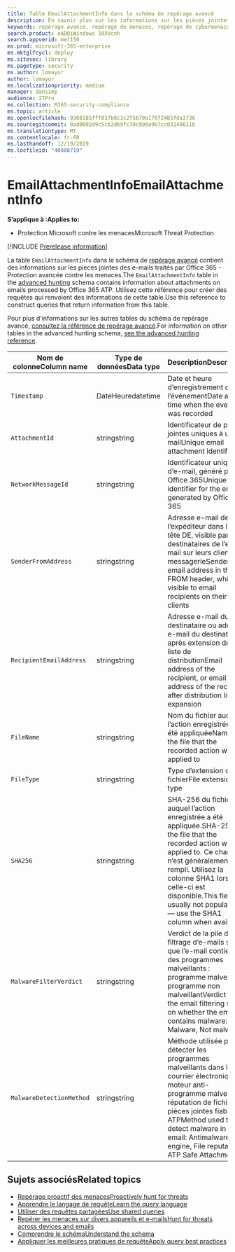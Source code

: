 ```yaml
---
title: Table EmailAttachmentInfo dans le schéma de repérage avancé
description: En savoir plus sur les informations sur les pièces jointes dans la table EmailAttachmentInfo du schéma de repérage avancé
keywords: repérage avancé, repérage de menaces, repérage de cybermenaces, recherche, requête, télémétrie, référence de schéma, kusto, table, colonne, type de données, description, EmailAttachmentInfo, ID de message réseau, expéditeur, destinataire, ID pièce jointe, nom de la pièce jointe, classement des programmes malveillants
search.product: eADQiWindows 10XVcnh
search.appverid: met150
ms.prod: microsoft-365-enterprise
ms.mktglfcycl: deploy
ms.sitesec: library
ms.pagetype: security
ms.author: lomayor
author: lomayor
ms.localizationpriority: medium
manager: dansimp
audience: ITPro
ms.collection: M365-security-compliance
ms.topic: article
ms.openlocfilehash: 9368185fff037b8c3c2f5b70a178f2485fda3736
ms.sourcegitcommit: 0ad0092d9c5cb2d69fc70c990a9b7cc03140611b
ms.translationtype: MT
ms.contentlocale: fr-FR
ms.lasthandoff: 12/19/2019
ms.locfileid: "40808719"
---
```

# <a name="emailattachmentinfo"></a><span data-ttu-id="cf1d0-104">EmailAttachmentInfo</span><span class="sxs-lookup"><span data-stu-id="cf1d0-104">EmailAttachmentInfo</span></span>

<span data-ttu-id="cf1d0-105">**S’applique à :**</span><span class="sxs-lookup"><span data-stu-id="cf1d0-105">**Applies to:**</span></span>
- <span data-ttu-id="cf1d0-106">Protection Microsoft contre les menaces</span><span class="sxs-lookup"><span data-stu-id="cf1d0-106">Microsoft Threat Protection</span></span>

[!INCLUDE [Prerelease information](../includes/prerelease.md)]

<span data-ttu-id="cf1d0-107">La table `EmailAttachmentInfo` dans le schéma de [repérage avancé](advanced-hunting-overview.md) contient des informations sur les pièces jointes des e-mails traités par Office 365 - Protection avancée contre les menaces.</span><span class="sxs-lookup"><span data-stu-id="cf1d0-107">The `EmailAttachmentInfo` table in the [advanced hunting](advanced-hunting-overview.md) schema contains information about attachments on emails processed by Office 365 ATP.</span></span> <span data-ttu-id="cf1d0-108">Utilisez cette référence pour créer des requêtes qui renvoient des informations de cette table.</span><span class="sxs-lookup"><span data-stu-id="cf1d0-108">Use this reference to construct queries that return information from this table.</span></span>

<span data-ttu-id="cf1d0-109">Pour plus d’informations sur les autres tables du schéma de repérage avancé, [consultez la référence de repérage avancé](advanced-hunting-schema-tables.md).</span><span class="sxs-lookup"><span data-stu-id="cf1d0-109">For information on other tables in the advanced hunting schema, [see the advanced hunting reference](advanced-hunting-schema-tables.md).</span></span>

| <span data-ttu-id="cf1d0-110">Nom de colonne</span><span class="sxs-lookup"><span data-stu-id="cf1d0-110">Column name</span></span> | <span data-ttu-id="cf1d0-111">Type de données</span><span class="sxs-lookup"><span data-stu-id="cf1d0-111">Data type</span></span> | <span data-ttu-id="cf1d0-112">Description</span><span class="sxs-lookup"><span data-stu-id="cf1d0-112">Description</span></span> |
|-------------|-----------|-------------|
| `Timestamp` | <span data-ttu-id="cf1d0-113">DateHeure</span><span class="sxs-lookup"><span data-stu-id="cf1d0-113">datetime</span></span> | <span data-ttu-id="cf1d0-114">Date et heure d’enregistrement de l’événement</span><span class="sxs-lookup"><span data-stu-id="cf1d0-114">Date and time when the event was recorded</span></span> |
| `AttachmentId` | <span data-ttu-id="cf1d0-115">string</span><span class="sxs-lookup"><span data-stu-id="cf1d0-115">string</span></span> | <span data-ttu-id="cf1d0-116">Identificateur de pièces jointes uniques à un e-mail</span><span class="sxs-lookup"><span data-stu-id="cf1d0-116">Unique email attachment identifier</span></span> |
| `NetworkMessageId` | <span data-ttu-id="cf1d0-117">string</span><span class="sxs-lookup"><span data-stu-id="cf1d0-117">string</span></span> | <span data-ttu-id="cf1d0-118">Identificateur unique d’e-mail, généré par Office 365</span><span class="sxs-lookup"><span data-stu-id="cf1d0-118">Unique identifier for the email, generated by Office 365</span></span> |
| `SenderFromAddress` | <span data-ttu-id="cf1d0-119">string</span><span class="sxs-lookup"><span data-stu-id="cf1d0-119">string</span></span> | <span data-ttu-id="cf1d0-120">Adresse e-mail de l’expéditeur dans l’en-tête DE, visible par les destinataires de l’e-mail sur leurs clients de messagerie</span><span class="sxs-lookup"><span data-stu-id="cf1d0-120">Sender email address in the FROM header, which is visible to email recipients on their email clients</span></span> |
| `RecipientEmailAddress` | <span data-ttu-id="cf1d0-121">string</span><span class="sxs-lookup"><span data-stu-id="cf1d0-121">string</span></span> | <span data-ttu-id="cf1d0-122">Adresse e-mail du destinataire ou adresse e-mail du destinataire après extension de la liste de distribution</span><span class="sxs-lookup"><span data-stu-id="cf1d0-122">Email address of the recipient, or email address of the recipient after distribution list expansion</span></span> |
| `FileName` | <span data-ttu-id="cf1d0-123">string</span><span class="sxs-lookup"><span data-stu-id="cf1d0-123">string</span></span> | <span data-ttu-id="cf1d0-124">Nom du fichier auquel l’action enregistrée a été appliquée</span><span class="sxs-lookup"><span data-stu-id="cf1d0-124">Name of the file that the recorded action was applied to</span></span> |
| `FileType` | <span data-ttu-id="cf1d0-125">string</span><span class="sxs-lookup"><span data-stu-id="cf1d0-125">string</span></span> | <span data-ttu-id="cf1d0-126">Type d’extension de fichier</span><span class="sxs-lookup"><span data-stu-id="cf1d0-126">File extension type</span></span> |
| `SHA256` | <span data-ttu-id="cf1d0-127">string</span><span class="sxs-lookup"><span data-stu-id="cf1d0-127">string</span></span> | <span data-ttu-id="cf1d0-128">SHA-256 du fichier auquel l’action enregistrée a été appliquée.</span><span class="sxs-lookup"><span data-stu-id="cf1d0-128">SHA-256 of the file that the recorded action was applied to.</span></span> <span data-ttu-id="cf1d0-129">Ce champ n’est généralement pas rempli. Utilisez la colonne SHA1 lorsque celle-ci est disponible.</span><span class="sxs-lookup"><span data-stu-id="cf1d0-129">This field is usually not populated — use the SHA1 column when available.</span></span> |
| `MalwareFilterVerdict` | <span data-ttu-id="cf1d0-130">string</span><span class="sxs-lookup"><span data-stu-id="cf1d0-130">string</span></span> | <span data-ttu-id="cf1d0-131">Verdict de la pile de filtrage d’e-mails selon que l’e-mail contient des programmes malveillants : programme malveillant, programme non malveillant</span><span class="sxs-lookup"><span data-stu-id="cf1d0-131">Verdict of the email filtering stack on whether the email contains malware: Malware, Not malware</span></span> |
| `MalwareDetectionMethod` | <span data-ttu-id="cf1d0-132">string</span><span class="sxs-lookup"><span data-stu-id="cf1d0-132">string</span></span> | <span data-ttu-id="cf1d0-133">Méthode utilisée pour détecter les programmes malveillants dans le courrier électronique : moteur anti-programme malveillant, réputation de fichier, pièces jointes fiables ATP</span><span class="sxs-lookup"><span data-stu-id="cf1d0-133">Method used to detect malware in the email: Antimalware engine, File reputation, ATP Safe Attachments</span></span> |

## <a name="related-topics"></a><span data-ttu-id="cf1d0-134">Sujets associés</span><span class="sxs-lookup"><span data-stu-id="cf1d0-134">Related topics</span></span>
- [<span data-ttu-id="cf1d0-135">Repérage proactif des menaces</span><span class="sxs-lookup"><span data-stu-id="cf1d0-135">Proactively hunt for threats</span></span>](advanced-hunting-overview.md)
- [<span data-ttu-id="cf1d0-136">Apprendre le langage de requête</span><span class="sxs-lookup"><span data-stu-id="cf1d0-136">Learn the query language</span></span>](advanced-hunting-query-language.md)
- [<span data-ttu-id="cf1d0-137">Utiliser des requêtes partagées</span><span class="sxs-lookup"><span data-stu-id="cf1d0-137">Use shared queries</span></span>](advanced-hunting-shared-queries.md)
- [<span data-ttu-id="cf1d0-138">Repérer les menaces sur divers appareils et e-mails</span><span class="sxs-lookup"><span data-stu-id="cf1d0-138">Hunt for threats across devices and emails</span></span>](advanced-hunting-query-emails-devices.md)
- [<span data-ttu-id="cf1d0-139">Comprendre le schéma</span><span class="sxs-lookup"><span data-stu-id="cf1d0-139">Understand the schema</span></span>](advanced-hunting-schema-tables.md)
- [<span data-ttu-id="cf1d0-140">Appliquer les meilleures pratiques de requête</span><span class="sxs-lookup"><span data-stu-id="cf1d0-140">Apply query best practices</span></span>](advanced-hunting-best-practices.md)